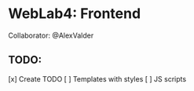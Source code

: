 # WebLab4: Frontend

Collaborator: @AlexValder

## TODO:

[x] Create TODO
[ ] Templates with styles
[ ] JS scripts
